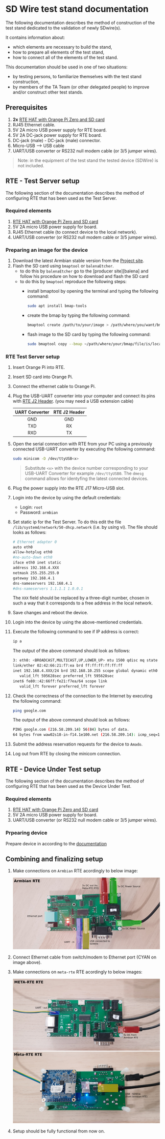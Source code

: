 # SD Wire test stand documentation

The following documentation describes the method of construction of the test
stand dedicated to the validation of newly SDwire(s).

It contains information about:
* which elements are necessary to build the stand,
* how to prepare all elements of the test stand,
* how to connect all of the elements of the test stand.

This documentation should be used in one of two situations:
* by testing persons, to familiarize themselves with the test stand
    construction,
* by members of the TA Team (or other delegated people) to improve and/or
    construct other test stands.

## Prerequisites

1. **2x** [RTE HAT with Orange Pi Zero and SD card](https://3mdeb.com/shop/open-source-hardware/open-source-hardware-3mdeb/rte/)
1. RJ45 Ethernet cable.
1. 5V 2A micro USB power supply for RTE board.
1. 5V 2A DC-jack power supply for RTE board.
1. DC-jack (male) - DC-jack (male) connector.
1. Micro-USB --> USB cable
1. UART/USB converter or RS232 null modem cable (or 3/5 jumper wires).

> Note: in the equipment of the test stand the tested device (SDWire) is
    not included.

## RTE - Test Server setup

The following section of the documentation describes the method of configuring
RTE that has been used as the Test Server.

### Required elements

1. [RTE HAT with Orange Pi Zero and SD card](https://3mdeb.com/shop/open-source-hardware/open-source-hardware-3mdeb/rte/)
1. 5V 2A micro USB power supply for board.
1. RJ45 Ethernet cable (to connect device to the local network).
1. UART/USB converter (or RS232 null modem cable or 3/5 jumper wires).

### Preparing an image for the device

1. Download the latest Armbian stable version from the
    [Project site](https://www.armbian.com/orange-pi-zero/).
1. Flash the SD card using `bmaptool` or `balenaEtcher`.
    * to do this by `balenaEtcher` go to the [producer site][balena]
    and follow his procedure on how to download and flash the SD card
    * to do this by `bmaptool` reproduce the following steps:
        - install bmaptool by opening the terminal and typing the following
            command:

            ```bash
            sudo apt install bmap-tools
            ```

        - create the bmap by typing the following command:

            ```bash
            bmaptool create /path/to/your/image > /path/where/you/want/bmap/file/saved/bmapfilename.bmap
            ```

        - flash image to the SD card by typing the following command:

            ```bash
            sudo bmaptool copy --bmap ~/path/where/your/bmap/file/is/located /path/where/your/image/is/located /path/to/memory/device
            ```

### RTE Test Server setup

1. Insert Orange Pi into RTE.
1. Insert SD card into Orange Pi.
1. Connect the ethernet cable to Orange Pi.
1. Plug the USB-UART converter into your computer and connect its pins with
    [RTE J2 Header](../specification/#uart0-header). (you may need a
    USB extension cable)

    |UART Converter | RTE J2 Header|
    |:-------------:|:------------:|
    | GND           | GND          |
    | TXD           | RX           |
    | RXD           | TX           |

1. Open the serial connection with RTE from your PC using a previously connected
    USB-UART converter by executing the following command:

    ```bash
    sudo minicom -D /dev/ttyUSB<x>
    ```

    > Substitute `<x>` with the device number corresponding to your USB-UART
    > Converter for example `/dev/ttyUSB0`. The `dmesg` command allows for
    > identyfing the latest connected devices.

1. Plug the power supply into the RTE J17 Micro-USB slot.
1. Login into the device by using the default credentials:
    - Login: `root`
    - Password: `armbian`

1. Set static ip for the Test Server. To do this edit the file
    `/lib/systemd/network/50-dhcp.network` (i.e. by using vi). The file should
    looks as follows:

    ```bash
    # Ethernet adapter 0
    auto eth0
    allow-hotplug eth0
    #no-auto-down eth0
    iface eth0 inet static
    address 192.168.4.XXX
    netmask 255.255.255.0
    gateway 192.168.4.1
    dns-nameservers 192.168.4.1
    #dns-nameservers 1.1.1.1 1.0.0.1
    ```

    The `XXX` field should be replaced by a three-digit number, chosen in such
    a way that it corresponds to a free address in the local network.

1. Save changes and reboot the device.
1. Login into the device by using the above-mentioned credentials.
1. Execute the following command to see if IP address is correct:

    ```bash
    ip a
    ```

    The output of the above command should look as follows:

    ```bash
    3: eth0: <BROADCAST,MULTICAST,UP,LOWER_UP> mtu 1500 qdisc mq state UP group default qlen 1000
    link/ether 02:42:66:21:f7:ea brd ff:ff:ff:ff:ff:ff
    inet 192.168.4.XXX/24 brd 192.168.10.255 scope global dynamic eth0
       valid_lft 595628sec preferred_lft 595628sec
    inet6 fe80::42:66ff:fe21:f7ea/64 scope link 
       valid_lft forever preferred_lft forever
    ```

1. Check the correctness of the connection to the Internet by executing the
    following command:

    ```bash
    ping google.com
    ```

    The output of the above command should look as follows:

    ```bash
    PING google.com (216.58.209.14) 56(84) bytes of data.
    64 bytes from waw02s18-in-f14.1e100.net (216.58.209.14): icmp_seq=1 ttl=55 time=19.5 ms
    ```

1. Submit the address reservation requests for the device to `Amado`.
1. Log out from RTE by closing the minicom connection.

## RTE - Device Under Test setup

The following section of the documentation describes the method of configuring
RTE that has been used as the Device Under Test.

### Required elements

1. [RTE HAT with Orange Pi Zero and SD card](https://3mdeb.com/shop/open-source-hardware/open-source-hardware-3mdeb/rte/)
1. 5V 2A micro USB power supply for board.
1. UART/USB converter (or RS232 null modem cable or 3/5 jumper wires).

### Prpearing device

Prepare device in according to the
[documentation](https://docs.dasharo.com/transparent-validation/rte/v1.1.0/quick-start-guide/#preparation-of-rte)

## Combining and finalizing setup

1. Make connections on `Armbian` RTE acordingly to below image:

    ![Armbian RTE](images/sdwire-armbian-top.jpg)

1. Connect Ethernet cable from switch/modem to Ethernet port
    (CYAN on image above).

1. Make connections on `meta-rte` RTE acordingly to below images:

    ![meta RTE top](images/sdwire-meta-rte-top.jpg)
    ![meta rte botttom](images/sdwire-meta-rte-bottom.jpg)

1. Setup should be fully functional from now on.
